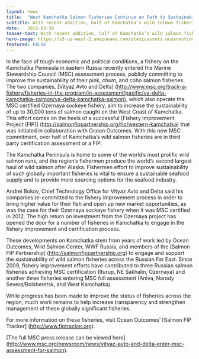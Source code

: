 ```yaml
---
layout: news
title:  "West Kamchatka Salmon Fisheries Continue on Path to Sustainability"
subtitle: With recent addition, half of Kamchatka’s wild salmon fisheries now in MSC or a FIP
date:   2015-03-30
teaser-text: With recent addition, half of Kamchatka’s wild salmon fisheries now in MSC or a FIP.
hero-image: https://s3-us-west-2.amazonaws.com/staticassets.oceanoutcomes.org/news+and+analysis/hero+images/kamchatka-continues-improvement-hero.jpg
featured: FALSE
---
```


In the face of tough economic and political conditions, a fishery on the Kamchatka Peninsula in eastern Russia recently entered the Marine Stewardship Council (MSC) assessment process, publicly committing to improve the sustainability of their pink, chum, and coho salmon fisheries. The two companies, [Vityaz Avto and Delta] (http://www.msc.org/track-a-fishery/fisheries-in-the-program/in-assessment/pacific/va-delta-kamchatka-salmon/va-delta-kamchatka-salmon), which also operate the MSC certified Ozernaya sockeye fishery, aim to increase the sustainability of up to 30,000 tons of salmon caught on the West Coast of Kamchatka. This effort comes on the heels of a successful [Fishery Improvement Project (FIP)] (http://salmonfippartnership.org/fip/western-kamchatka) that was initiated in collaboration with Ocean Outcomes. With this new MSC commitment, over half of Kamchatka’s wild salmon fisheries are in third party certification assessment or a FIP.

The Kamchatka Peninsula is home to some of the world’s most prolific wild salmon runs, and the region’s fishermen produce the world’s second largest haul of wild salmon after Alaska. Fishermen effort to improve sustainability of such globally important fisheries is vital to ensure a sustainable seafood supply and to provide more sourcing options for the seafood industry.

Andrei Bokov, Chief Technology Office for Vityaz Avto and Delta said his companies re-committed to the fishery improvement process in order to bring higher value for their fish and open up new market opportunities, as was the case for their Ozernaya sockeye fishery when it was MSC certified in 2012. The high return on investment from the Ozernaya project has opened the door for a number of fisheries in Kamchatka to engage in the fishery improvement and certification process.

These developments on Kamchatka stem from years of work led by Ocean Outcomes, Wild Salmon Center, WWF Russia, and members of the [Salmon FIP Partnership] (http://salmonfippartnership.org) to engage and support the sustainability of wild salmon fisheries across the Russian Far East. Since 2009, fishery improvement efforts have contributed to three Russian salmon fisheries achieving MSC certification (Iturup, NE Sakhalin, Ozernaya) and another three fisheries entering MSC full assessment (Aniva, Narody Severa/Bolsheretsk, and West Kamchatka).

While progress has been made to improve the status of fisheries across the region, much work remains to help increase transparency and strengthen management of these globally significant fisheries. 

For more information on these fisheries, visit Ocean Outcomes’ [Salmon FIP Tracker] (http://www.fiptracker.org). 

[The full MSC press release can be viewed here] (http://www.msc.org/newsroom/news/vityaz-avto-and-delta-enter-msc-assessment-for-salmon).
